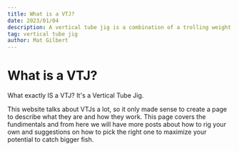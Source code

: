 ```yaml
---
title: What is a VTJ? 
date: 2023/01/04
description: A vertical tube jig is a combination of a trolling weight, split rings and a treble or single hook
tag: vertical tube jig
author: Mat Gilbert
---
```


# What is a VTJ?

What exactly IS a VTJ? It's a Vertical Tube Jig.

This website talks about VTJs a lot, so it only made sense to create a page to describe what they are and
how they work. This page covers the fundimentals and from here we will have more posts about how to rig your
own and suggestions on how to pick the right one to maximize your potential to catch bigger fish.